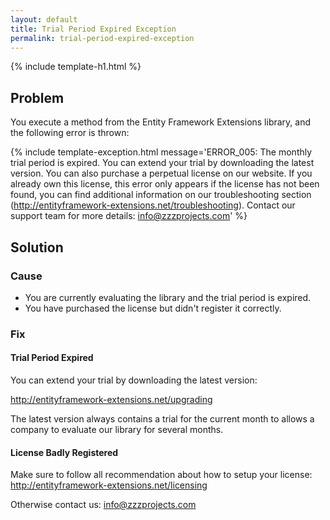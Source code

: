 ```yaml
---
layout: default
title: Trial Period Expired Exception
permalink: trial-period-expired-exception
---
```


{% include template-h1.html %}

## Problem

You execute a method from the Entity Framework Extensions library, and the following error is thrown:

{% include template-exception.html message='ERROR_005: The monthly trial period is expired. You can extend your trial by downloading the latest version. You can also purchase a perpetual license on our website. If you already own this license, this error only appears if the license has not been found, you can find additional information on our troubleshooting section (http://entityframework-extensions.net/troubleshooting). Contact our support team for more details: info@zzzprojects.com' %}

## Solution

### Cause

- You are currently evaluating the library and the trial period is expired.
- You have purchased the license but didn't register it correctly.

### Fix

#### Trial Period Expired

You can extend your trial by downloading the latest version:

http://entityframework-extensions.net/upgrading

The latest version always contains a trial for the current month to allows a company to evaluate our library for several months.

#### License Badly Registered

Make sure to follow all recommendation about how to setup your license:
http://entityframework-extensions.net/licensing

Otherwise contact us: info@zzzprojects.com
